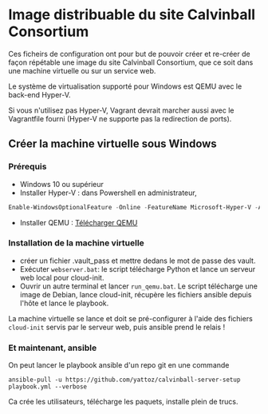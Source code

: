 # Image distribuable du site Calvinball Consortium

Ces ficheirs de configuration ont pour but de pouvoir créer et re-créer de façon répétable une image du site Calvinball Consortium, que ce soit dans une machine virtuelle ou sur un service web.

Le système de virtualisation supporté pour Windows est QEMU avec le back-end Hyper-V.

Si vous n'utilisez pas Hyper-V, Vagrant devrait marcher aussi avec le Vagrantfile fourni (Hyper-V ne supporte pas la redirection de ports).

## Créer la machine virtuelle sous Windows

### Prérequis

- Windows 10 ou supérieur
- Installer Hyper-V : dans Powershell en administrateur,

```Powershell
Enable-WindowsOptionalFeature -Online -FeatureName Microsoft-Hyper-V -All
```

- Installer QEMU : [Télécharger QEMU](https://qemu.weilnetz.de/w64/qemu-w64-setup-20230424.exe)

### Installation de la machine virtuelle

- créer un fichier .vault_pass et mettre dedans le mot de passe des vault.
- Exécuter `webserver.bat`: le script télécharge Python et lance un serveur web local pour cloud-init.
- Ouvrir un autre terminal et lancer `run_qemu.bat`. Le script télécharge une image de Debian, lance cloud-init, récupère les fichiers ansible depuis l'hôte et lance le playbook.

La machine virtuelle se lance et doit se pré-configurer à l'aide des fichiers `cloud-init` servis par le serveur web, puis ansible prend le relais !

### Et maintenant, ansible

On peut lancer le playbook ansible d'un repo git en une commande

```
ansible-pull -u https://github.com/yattoz/calvinball-server-setup playbook.yml --verbose
```

Ca crée les utilisateurs, télécharge les paquets, installe plein de trucs.